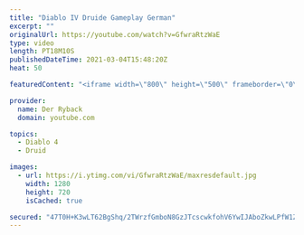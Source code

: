 ```yaml
---
title: "Diablo IV Druide Gameplay German"
excerpt: ""
originalUrl: https://youtube.com/watch?v=GfwraRtzWaE
type: video
length: PT18M10S
publishedDateTime: 2021-03-04T15:48:20Z
heat: 50

featuredContent: "<iframe width=\"800\" height=\"500\" frameborder=\"0\" src=\"https://www.youtube.com/embed/GfwraRtzWaE\" allow=\"accelerometer; autoplay; encrypted-media; gyroscope; picture-in-picture\" allowfullscreen></iframe>"

provider:
  name: Der Ryback
  domain: youtube.com

topics:
  - Diablo 4
  - Druid

images:
  - url: https://i.ytimg.com/vi/GfwraRtzWaE/maxresdefault.jpg
    width: 1280
    height: 720
    isCached: true

secured: "47T0H+K3wLT62BgShq/2TWrzfGmboN8GzJTcscwkfohV6YwIJAboZkwLPfW1ZWVBBXrPTWjiVZcRpKnsxcCURomvSCp1a/9XvUTWK/Xw69BOHEeBpzf4ObIyG59ID+Z0s+YW27rMnpFntmtbcXqNSWO5n6PeAUeOT87YqJ77CorCW8uJfZb3bY33phAyHxMDTGRNyjUfVYSx8CjcG0zLPxjDKO0CA+pBZu6W0r8mHYTTh8UiSIoO4eVhIIesEy9oTOg8aTYRbzhtTt8TjyP0YJ1h0G9YsAKy5DVx7YMQJg3GAkAPwgG9uuFhiN30N9OWW78ca7C1IL/eY5WSVV8hPplT15wkzJjsdT3V/2biztEh741HWxFzwqCBMYzedmzErf70pbZsa5COZHb0KHsfm/9f5kflzg6PS7GFAJiSI1s=;h/WX/CshXWf/0LftQ1gC3A=="
---
```


